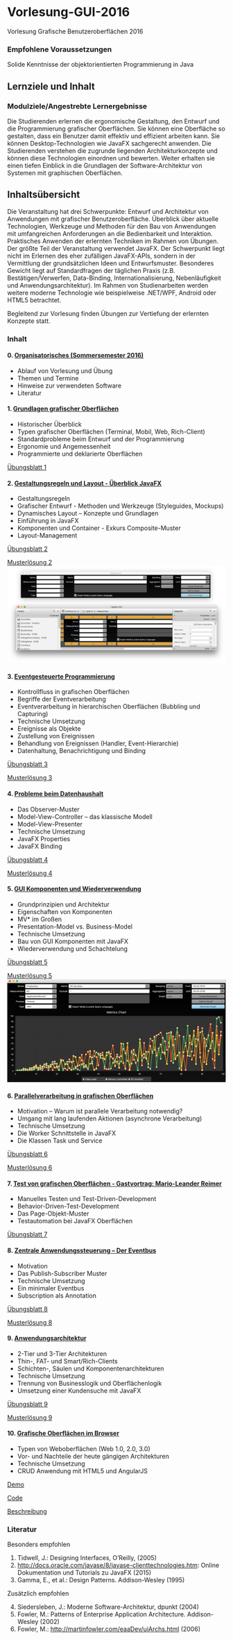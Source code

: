 # Vorlesung-GUI-2016
Vorlesung Grafische Benutzeroberflächen 2016

### Empfohlene Voraussetzungen

Solide Kenntnisse der objektorientierten Programmierung in Java

## Lernziele und Inhalt

### Modulziele/Angestrebte Lernergebnisse

Die Studierenden erlernen die ergonomische Gestaltung, den Entwurf und die Programmierung grafischer Oberflächen. Sie können eine Oberfläche so gestalten, dass ein Benutzer damit effektiv und effizient arbeiten kann. Sie können Desktop-Technologien wie JavaFX sachgerecht anwenden. Die Studierenden verstehen die zugrunde liegenden Architekturkonzepte und können diese Technologien einordnen und bewerten. Weiter erhalten sie einen tiefen Einblick in die Grundlagen der Software-Architektur von Systemen
mit graphischen Oberflächen.

## Inhaltsübersicht

Die Veranstaltung hat drei Schwerpunkte: Entwurf und Architektur von Anwendungen mit grafischer Benutzeroberfläche. Überblick über aktuelle Technologien, Werkzeuge und Methoden für den Bau von Anwendungen mit umfangreichen Anforderungen an die Bedienbarkeit und Interaktion. Praktisches Anwenden der erlernten Techniken im Rahmen von Übungen.
Der größte Teil der Veranstaltung verwendet JavaFX. Der Schwerpunkt liegt nicht im Erlernen des eher zufälligen JavaFX-APIs, sondern in der Vermittlung der grundsätzlichen Ideen und Entwurfsmuster. Besonderes Gewicht liegt auf Standardfragen der täglichen
Praxis (z.B. Bestätigen/Verwerfen, Data-Binding, Internationalisierung, Nebenläufigkeit und Anwendungsarchitektur). Im Rahmen von Studienarbeiten werden weitere moderne Technologie wie beispielweise .NET/WPF, Android oder HTML5 betrachtet.

Begleitend zur Vorlesung finden Übungen zur Vertiefung der erlernten Konzepte statt.

### Inhalt

#### 0. <a href="docbase/00-Orga.pdf">Organisatorisches (Sommersemester 2016)</a>
- Ablauf von Vorlesung und Übung
- Themen und Termine
- Hinweise zur verwendeten Software
- Literatur


#### 1. <a href="docbase/01-Grundlagen.pdf">Grundlagen grafischer Oberflächen</a>

- Historischer Überblick
- Typen grafischer Oberflächen (Terminal, Mobil, Web, Rich-Client)
- Standardprobleme beim Entwurf und der Programmierung
- Ergonomie und Angemessenheit
- Programmierte und deklarierte Oberflächen

<a href="docbase/U-01-Arbeitsfaehigkeit.pdf">Übungsblatt 1</a>

#### 2. <a href="docbase/02-Komponenten-und-Layout.pdf">Gestaltungsregeln und Layout - Überblick JavaFX</a>

- Gestaltungsregeln
- Grafischer Entwurf - Methoden und Werkzeuge (Styleguides, Mockups)
- Dynamisches Layout – Konzepte und Grundlagen
- Einführung in JavaFX
- Komponenten und Container - Exkurs Composite-Muster
- Layout-Management

<a href="docbase/U-02-Gridlayout.pdf">Übungsblatt 2</a>

<a href="codebase/u2-gridlayout/">Musterlösung 2<img src="docbase/U-02-Gridlayout.png" alt="Musterloesung mit Black CSS Theme"></a>

#### 3. <a href="docbase/03-Events.pdf">Eventgesteuerte Programmierung</a>
- Kontrollfluss in grafischen Oberflächen
- Begriffe der Eventverarbeitung
- Eventverarbeitung in hierarchischen Oberflächen (Bubbling und Capturing)
- Technische Umsetzung
- Ereignisse als Objekte
- Zustellung von Ereignissen
- Behandlung von Ereignissen (Handler, Event-Hierarchie)  
- Datenhaltung, Benachrichtigung und Binding

<a href="docbase/U-03-Events.pdf">Übungsblatt 3</a>

<a href="codebase/u3-events/">Musterlösung 3</a>

#### 4. <a href="docbase/04-MVx.pdf">Probleme beim Datenhaushalt</a>
- Das Observer-Muster
- Model-View-Controller – das klassische Modell
- Model-View-Presenter
- Technische Umsetzung
- JavaFX Properties
- JavaFX Binding

<a href="docbase/U-04-MVx.pdf">Übungsblatt 4</a>

<a href="codebase/u4-mvp/">Musterlösung 4</a>

#### 5. <a href="docbase/05-MVx-GUI-Komponenten.pdf">GUI Komponenten und Wiederverwendung</a>
- Grundprinzipien und Architektur
- Eigenschaften von Komponenten
- MV* im Großen
- Presentation-Model vs. Business-Model
- Technische Umsetzung
- Bau von GUI Komponenten mit JavaFX
- Wiederverwendung und Schachtelung

<a href="docbase/U-05-GUI-Komponenten.pdf">Übungsblatt 5</a>

<a href="codebase/u5-mvp/">Musterlösung 5<img src="docbase/U-05-GUI-Komponenten.png" alt="Musterloesung mit Black CSS Theme"></a>

#### 6. <a href="docbase/06-Parallelitaet.pdf">Parallelverarbeitung in grafischen Oberflächen</a>

- Motivation – Warum ist parallele Verarbeitung notwendig?
- Umgang mit lang laufenden Aktionen (asynchrone Verarbeitung)
- Technische Umsetzung
- Die Worker Schnittstelle in JavaFX
- Die Klassen Task und Service

<a href="docbase/U-06-Parallelitaet.pdf">Übungsblatt 6</a>

<a href="codebase/u6-parallel/">Musterlösung 6</a>

#### 7. <a href="docbase/07-Testgetriebene-Entwicklung-von-GUIs.pdf">Test von grafischen Oberflächen - Gastvortrag: Mario-Leander Reimer</a>
- Manuelles Testen und Test-Driven-Development
- Behavior-Driven-Test-Development
- Das Page-Objekt-Muster
- Testautomation bei JavaFX Oberflächen

<a href="docbase/U-07-Testing.pdf">Übungsblatt 7</a>

#### 8. <a href="docbase/08-EventBus.pdf">Zentrale Anwendungssteuerung – Der Eventbus</a>
- Motivation
- Das Publish-Subscriber Muster
- Technische Umsetzung
- Ein minimaler Eventbus
- Subscription als Annotation

<a href="docbase/U-08-EventBus.pdf">Übungsblatt 8</a>

<a href="codebase/u8-eventbus/">Musterlösung 8</a>

#### 9. <a href="docbase/09-Architektur.pdf">Anwendungsarchitektur</a>
- 2-Tier und 3-Tier Architekturen
- Thin-, FAT- und Smart/Rich-Clients
- Schichten-, Säulen und Komponentenarchitekturen
- Technische Umsetzung
- Trennung von Businesslogik und Oberflächenlogik
- Umsetzung einer Kundensuche mit JavaFX

<a href="docbase/U-09-Architektur.pdf">Übungsblatt 9</a>

<a href="codebase/u9-arch/">Musterlösung 9</a>

#### 10. <a href="docbase/10-Web-UI.pdf">Grafische Oberflächen im Browser</a>
- Typen von Weboberflächen (Web 1.0, 2.0, 3.0)
- Vor- und Nachteile der heute gängigen Architekturen
- Technische Umsetzung
- CRUD Anwendung mit HTML5 und AngularJS

<a href="http://www.screencast.com/t/BIGU0kuj">Demo</a>

<a href="https://github.com/jweigend/JEEAngularCRUD">Code</a>

<a href="docbase/U-10-Web.pdf">Beschreibung</a>



### Literatur

Besonders empfohlen

1. Tidwell, J.: Designing Interfaces, O’Reilly, (2005)
2. http://docs.oracle.com/javase/8/javase-clienttechnologies.htm: Online Dokumentation und Tutorials zu JavaFX (2015)
3. Gamma, E., et al.: Design Patterns. Addison-Wesley (1995)

Zusätzlich empfohlen

4. Siedersleben, J.: Moderne Software-Architektur, dpunkt (2004)
5. Fowler, M.: Patterns of Enterprise Application Architecture. Addison-Wesley (2002)
6. Fowler, M.: http://martinfowler.com/eaaDev/uiArchs.html (2006)
